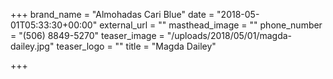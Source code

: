 +++
brand_name = "Almohadas Cari Blue"
date = "2018-05-01T05:33:30+00:00"
external_url = ""
masthead_image = ""
phone_number = "(506) 8849-5270"
teaser_image = "/uploads/2018/05/01/magda-dailey.jpg"
teaser_logo = ""
title = "Magda Dailey"

+++
